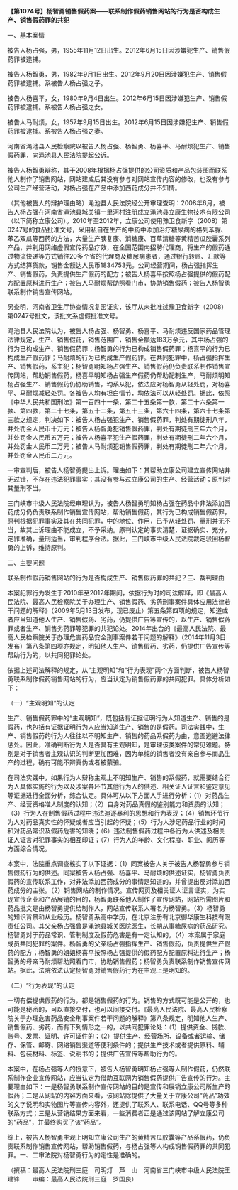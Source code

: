 **【第1074号】杨智勇销售假药案——联系制作假药销售网站的行为是否构成生产、销售假药罪的共犯**

一、基本案情

被告人杨占强，男，1955年11月12日出生。2012年6月15日因涉嫌犯生产、销售假药罪被逮捕。

被告人杨智勇，男，1982年9月1日出生。2012年9月20日因涉嫌犯生产、销售假药罪被逮捕。系被告人杨占强之子。

被告人杨喜平，女，1980年9月4日出生。2012年6月15日因涉嫌犯生产、销售假药罪被逮捕。系被告人杨占强之女。

被告人马耐烦，女，1957年9月15日出生。2012年6月15日因涉嫌犯生产、销售假药罪被逮捕。系被告人杨占强之妻。

河南省渑池县人民检察院以被告人杨占强、杨智勇、杨喜平、马耐烦犯生产、销售假药罪，向渑池县人民法院提起公诉。

被告人杨智勇辩称，其于2008年根据杨占强提供的公司资质和产品包装图而联系他人制作了销售网站，网站建成后其没有参与对网站宣传内容的修改，也没有参与公司生产经营活动，对杨占强在产品中添加西药成分并不知情。

（其他被告人的辩护理由略）渑池县人民法院经公开审理查明：2008年6月，被告人杨占强在河南省渑池县城关镇一里河村注册成立渑池县立康生物技术有限公司（以下简称立康公司）。2010年至2012年，立康公司使用豫卫食新字（2008）第0247号的食品批准文号，采用私自在生产的中药中添加治疗糖尿病的格列苯脲、苯乙双瓜等西药的方法，大量生产胰复康、消糖康、百草清糖等黄精苦瓜胶囊系列产品，并利用网络虚假宣传药品疗效，在全国范围内招聘代理商，将生产的假药通过物流快递等方式销往20多个省的代理商及糖尿病患者，通过银行转账、汇款等方式结算货款，销售金额达人民币1834753元。公司经营期间，杨占强指挥生产、销售假药，负责提供生产假药的配方；被告人杨喜平按照杨占强提供的假药配方配置原料进行生产；被告人马耐烦帮助照看门市，协助销售假药；被告人杨智勇联系制作销售宣传网站。

另查明，河南省卫生厅协查情况复函证实，该厅从未批准过豫卫食新字（2008）第0247号批文，该批文系虚假批准文号。

渑池县人民法院认为，被告人杨占强、杨智勇、杨喜平、马耐烦违反国家药品管理法律规定，生产、销售假药，销售范围广，销售金额达183万余元，其中杨占强的行为已构成生产、销售假药罪；杨智勇的行为已构成销售假药罪；杨喜平的行为已构成生产假药罪；马耐烦的行为已构成生产假药罪。在共同犯罪中，杨占强指挥生产、销售假药，系主犯；杨智勇明知杨占强生产、销售假药仍负责联系制作销售宣传网站，帮助销售假药，杨喜平明知杨占强生产假药仍帮助配制生产，马耐烦明知杨占强生产、销售假药仍协助销售，均系从犯，依法应对杨智勇从轻处罚，对杨喜平、马耐烦减轻处罚。各被告人均有坦白情节，均依法可以从轻处罚。据此，依照《中华人民共和国刑法》第一百四十一条，第二十五条第一款，第二十六条第一款、第四款，第二十七条，第五十二条，第五十三条，第六十四条，第六十七条第三款之规定，判决如下：被告人杨占强犯生产、销售假药罪，判处有期徒刑八年，并处罚金人民币十万元；被告人杨智勇犯销售假药罪，判处有期徒刑三年六个月，并处罚金人民币五万元；被告人杨喜平犯生产假药罪，判处有期徒刑二年六个月，并处罚金人民币二万元；被告人马耐烦犯销售假药罪，判处有期徒刑二年六个月，并处罚金人民币二万元。

一审宣判后，被告人杨智勇提出上诉。理由如下：其帮助立康公司建立宣传网站并无过错，不存在违法犯罪事实；其没有参与过立康公司的生产、经营活动；原判对其量刑不当。

三门峡市中级人民法院经审理认为，被告人杨智勇明知杨占强在药品中非法添加西药成分仍负责联系制作销售宣传网站，帮助销售假药，其行为已构成销售假药罪，原判根据犯罪事实及其在共同犯罪，中的地位、作用，已予从轻处罚、量刑并无不当，故其上诉理由不能成立，不予采纳。原判认定的事实清楚，证据确实、充分，定罪准确，量刑适当，审判程序合法。据此，三门峡市中级人民法院裁定驳回杨智勇的上诉，维持原判。

二、主要问题

联系制作假药销售网站的行为是否构成生产、销售假药罪的共犯？三、裁判理由

本案犯罪行为发生于2010年至2012年期间，依据行为时的司法解释，即《最高人民法院、最高人民检察院关于办理生产、销售假药、劣药刑事案件具体应用法律若干问题的解释》（2009年5月13日发布，现已废止）第五条第四项的规定，知道或者应当知道他人生产、销售假药、劣药，仍提供广告等宣传的，以生产、销售假药罪或者生产、销售劣药罪等犯罪的共犯论处。2014年出台的《最高人民法院、最高人民检察院关于办理危害药品安全刑事案件若干问题的解释》（2014年11月3日发布）第八条第四项亦规定，明知他人生产、销售假药、劣药，仍提供广告宣传等帮助行为的，以共同犯罪论处。

依据上述司法解释的规定，从“主观明知”和“行为表现”两个方面判断，被告人杨智勇联系制作假药销售网站的行为，应当认定为销售假药罪的共同犯罪。具体分析如下：

（一）“主观明知”的认定

生产、销售假药罪中的“主观明知”，既包括有证据证明行为人知道生产、销售的是假药，也包括有证据证明行为人应当知道生产、销售的是假药。司法实践中，生产、销售假药的行为人往往以不明知生产、销售的药品系假药为由，意图逃避法律惩处。因此，准确判断行为人是否具有主观明知，是审理该类案件的常见难题。特别是对于销售者主观认识的判断更加困难，因为单纯的销售者没有亲自参与商品生产的过程，确有可能不辨真伪或者被蒙骗。

在司法实践中，如果行为人辩称主观上不明知生产、销售的系假药，就需要结合行为人具体实施的行为以及涉案各环节其他行为人的供述、相关证人证言和鉴定意见等证据进行全面分析，综合认定。具体可从以下方面人手进行分析：（1）对药品生产、经营资格准人制度的认知；（2）自身对药品真假的鉴别能力和资质的认知；（3）行为人在制售假药过程中违法追逐暴利的思想和行为表现；（4）销售环节行为人对药品真实性的怀疑或者应当引起的怀疑；（5）行为人涉足药品行业的时间和对药品常识及假药危害的知晓；（6）违法制售假药过程中各行为人供述及相关证人证言对犯罪事实的相互印证；（7）行为人的年龄、文化程度、职业、阅历等方面综合情况。

本案中，法院重点调查核实了以下证据：（1）同案被告人关于被告人杨智勇参与销售假药行为的供述。同案被告人杨占强、杨喜平、马耐烦的供述证实，杨智勇负责假药的宣传联系工作，对非法添加西药成分的事情是知道的，并曾提出反对添加西药成分的主张。（2）销售网站的制作情况。宣传网页及相关证人证言证实，为实现宣传企业和产品展销的目的，杨智勇联系他人制作了宣传网站，网站所需图片和药品批文是由杨智勇提供给制作人，网站宣传联系人署名为杨智勇。（3）杨智勇的知识背景和从业经历。杨智勇系高中学历，在北京注册有北京御华康生科技有限责任公司。其父亲杨占强曾是渑池县城关医院医生，长期从事糖尿病的药品研究。杨智勇对于药品常识、管制制度及假药危害是有一定认知的。（4）本案属于家庭成员共同犯罪的案件。杨智勇的父亲杨占强指挥生产、销售假药，负责提供生产假药的配方；杨智勇的姐姐杨喜平按照杨占强提供的假药配方配置原料进行生产；杨智勇的母亲马耐烦帮助照看门市，协助销售假药；杨智勇负责联系制作销售宣传网站。据此，法院依法认定杨智勇对销售假药行为在主观上是明知的。

（二）“行为表现”的认定

一切有偿提供假药的行为，都是销售假药的行为。销售的方式既可能是公开的，也可能是秘密的，可以直接交付，也可以间接交付。《最高人民法院、最高人民检察院关于办理危害药品安全刑事案件若干问题的解释》第八条规定，明知他人生产、销售假药、劣药，而有下列情形之一的，以共同犯罪论处：（1）提供资金、贷款、账号、发票、证明、许可证件的；（2）提供生产、经营场所、设备或者运输、储存、保管、邮寄、网络销售渠道等便利条件的；提供生产技术或者提供原料、辅料、包装材料、标签、说明书的；提供广告宣传等帮助行为的。

本案中，在杨占强等人的授意下，被告人杨智勇明知杨占强等人制作假药，仍然联系制作企业宣传网站，应当认定为借助互联网为销售假药提供广告宣传的行为。主要理由如下：一是杨智勇联系制作宣传网站的目的是宣传和展销立康公司所生产的假药；二是从网站的内容方面来看，该网站除提供了大量关于立康公司“药品”功效的文字说明和实物图片等宣传内容外，还提供了联系人、联系电话、QQ号等多种联系方式；三是从营销结果方面来看，一些消费者正是通过该网站了解立康公司的“药品”，并最终购买了该“药品”。

综上，被告人杨智勇主观上明知立康公司生产的黄精苦瓜胶囊等产品系假药，仍负责联系制作销售宣传网站，帮助销售假药，与杨占强等人构成销售假药罪的共同犯罪。一、二审法院对杨智勇行为的定性是准确的。

（撰稿：最高人民法院刑三庭　司明灯　芦　山　河南省三门峡市中级人民法院王建锋　　审编：最高人民法院刑三庭　罗国良）